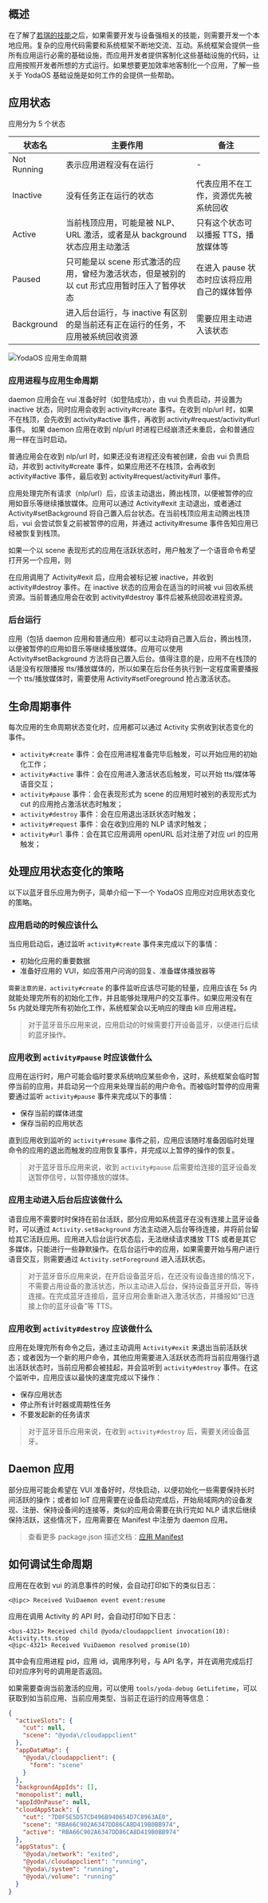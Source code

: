 ## 概述

在了解了[若琪的技能](https://developer.rokid.com/docs/2-RokidDocument/1-SkillsKit/platform-introduction.html)之后，如果需要开发与设备强相关的技能，则需要开发一个本地应用。复杂的应用代码需要和系统框架不断地交流、互动。系统框架会提供一些所有应用运行必需的基础设施，而应用开发者提供客制化这些基础设施的代码，让应用按照开发者所想的方式运行。如果想要更加效率地客制化一个应用，了解一些关于 YodaOS 基础设施是如何工作的会提供一些帮助。

## 应用状态

应用分为 5 个状态

| 状态名 | 主要作用 | 备注 |
| --- | --- | --- |
| Not Running | 表示应用进程没有在运行 | - |
| Inactive | 没有任务正在运行的状态 | 代表应用不在工作，资源优先被系统回收 |
| Active | 当前栈顶应用，可能是被 NLP、URL 激活，或者是从 background 状态应用主动激活 | 只有这个状态可以播报 TTS，播放媒体等 |
| Paused | 只可能是以 scene 形式激活的应用，曾经为激活状态，但是被别的以 cut 形式应用暂时压入了暂停状态 | 在进入 pause 状态时应该将应用自己的媒体暂停 |
| Background | 进入后台运行，与 inactive 有区别的是当前还有正在运行的任务，不应用被系统回收资源 | 需要应用主动进入该状态 |

![YodaOS 应用生命周期](../asset/yodaos-app-life-cycle.jpg)


### 应用进程与应用生命周期
daemon 应用会在 vui 准备好时（如登陆成功），由 vui 负责启动，并设置为 inactive 状态，同时应用会收到 activity#create 事件。在收到 nlp/url 时，如果不在栈顶，会先收到 activity#active 事件，再收到 activity#request/activity#url 事件。
如果 daemon 应用在收到 nlp/url 时进程已经崩溃还未重启，会和普通应用一样在当时启动。

普通应用会在收到 nlp/url 时，如果还没有进程还没有被创建，会由 vui 负责启动，并收到 activity#create 事件，如果应用还不在栈顶，会再收到 activity#active 事件，最后收到 activity#request/activity#url 事件。

应用处理完所有请求（nlp/url）后，应该主动退出，腾出栈顶，以便被暂停的应用如音乐等继续播放媒体。应用可以通过 Activity#exit 主动退出，或者通过 Activity#setBackground 将自己置入后台状态。在当前栈顶应用主动腾出栈顶后，vui 会尝试恢复之前被暂停的应用，并通过 activity#resume 事件告知应用已经被恢复到栈顶。

如果一个以 scene 表现形式的应用在活跃状态时，用户触发了一个语音命令希望打开另一个应用，则

在应用调用了 Activity#exit 后，应用会被标记被 inactive，并收到 activity#destroy 事件。在 inactive 状态的应用会在适当的时间被 vui 回收系统资源。当前普通应用会在收到 activity#destroy 事件后被系统回收进程资源。

### 后台运行
应用（包括 daemon 应用和普通应用）都可以主动将自己置入后台，腾出栈顶，以便被暂停的应用如音乐等继续播放媒体。应用可以使用 Activity#setBackground 方法将自己置入后台。值得注意的是，应用不在栈顶的话是没有权限播报 tts/播放媒体的，所以如果在后台任务执行到一定程度需要播报一个 tts/播放媒体时，需要使用 Activity#setForeground 抢占激活状态。


## 生命周期事件

每次应用的生命周期状态变化时，应用都可以通过 Activity 实例收到状态变化的事件。

- `activity#create` 事件：会在应用进程准备完毕后触发，可以开始应用的初始化工作；
- `activity#active` 事件：会在应用进入激活状态后触发，可以开始 tts/媒体等语音交互；
- `activity#pause` 事件：会在表现形式为 scene 的应用短时被别的表现形式为 cut 的应用抢占激活状态时触发；
- `activity#destroy` 事件：会在应用退出活跃状态时触发；
- `activity#request` 事件：会在收到应用的 NLP 请求时触发；
- `activity#url` 事件：会在其它应用调用 openURL 后对注册了对应 url 的应用触发；

## 处理应用状态变化的策略

以下以蓝牙音乐应用为例子，简单介绍一下一个 YodaOS 应用应对应用状态变化的策略。

### 应用启动的时候应该什么

当应用启动后，通过监听 `activity#create` 事件来完成以下的事情：

- 初始化应用的重要数据
- 准备好应用的 VUI，如应答用户问询的回复、准备媒体播放器等

`需要注意的是，activity#create` 的事件监听应该尽可能的轻量，应用应该在 5s 内就能处理完所有的初始化工作，并且能够处理用户的交互事件。如果应用没有在 5s 内就处理完所有初始化工作，系统框架会以无响应的理由 kill 应用进程。

> 对于蓝牙音乐应用来说，应用启动的时候需要打开设备蓝牙，以便进行后续的蓝牙操作。

### 应用收到 `activity#pause` 时应该做什么

应用在运行时，用户可能会临时要求系统响应某些命令，这时，系统框架会临时暂停当前的应用，并启动另一个应用来处理当前的用户命令。而被临时暂停的应用需要通过监听 `activity#pause` 事件来完成以下的事情：

- 保存当前的媒体进度
- 保存当前的应用状态

直到应用收到监听的 `activity#resume` 事件之前，应用应该随时准备因临时处理命令的应用的退出而触发的应用恢复事件，并完成以上暂停的操作的恢复。

> 对于蓝牙音乐应用来说，收到 `activity#pause` 后需要给连接的蓝牙设备发送暂停信号，以暂停播放的媒体。

### 应用主动进入后台后应该做什么

语音应用不需要时时保持在前台活跃，部分应用如系统蓝牙在没有连接上蓝牙设备时，可以通过 `Activity.setBackground` 方法主动进入后台等待连接，并将前台留给其它活跃应用。应用进入后台运行状态后，无法继续请求播放 TTS 或者是其它多媒体，只能进行一些静默操作。在后台运行中的应用，如果需要开始与用户进行语音交互，则需要通过 `Activity.setForeground` 进入活跃状态。

> 对于蓝牙音乐应用来说，在开启设备蓝牙后，在还没有设备连接的情况下，不需要占用设备的激活状态，所以主动进入后台，保持设备蓝牙开启，等待连接。在完成蓝牙连接后，蓝牙应用会重新进入激活状态，并播报如“已连接上你的蓝牙设备”等 TTS。

### 应用收到 `activity#destroy` 应该做什么

应用在处理完所有命令之后，通过主动调用 `Activity#exit` 来退出当前活跃状态；或者因为一个新的用户命令，其他应用需要进入活跃状态而将当前应用强行退出活跃状态时，当前应用都会被挂起，并会监听到 `activity#destroy` 事件。在这个监听中，应用应该以最快的速度完成以下操作：

- 保存应用状态
- 停止所有计时器或周期性任务
- 不要发起新的任务请求

> 对于蓝牙音乐应用来说，在收到 `activity#destroy` 后，需要关闭设备蓝牙。

## Daemon 应用

部分应用可能会希望在 VUI 准备好时，尽快启动，以便初始化一些需要保持长时间活跃的操作；或者如 IoT 应用需要在设备启动完成后，开始局域网内的设备发现、注册、保持设备间的连接等，类似的应用会需要在执行完如 NLP 请求后继续保持活跃，这些情况下，应用需要在 Manifest 中注册为 daemon 应用。

> 查看更多 package.json 描述文档：[应用 Manifest](./04-app-manifest.md)

## 如何调试生命周期

应用在在收到 vui 的消息事件的时候，会自动打印如下的类似日志：
```
<@ipc> Received VuiDaemon event event:resume
```

应用在调用 Activity 的 API 时，会自动打印如下日志：
```
<bus-4321> Received child @yoda/cloudappclient invocation(10): Activity.tts.stop
<@ipc-4321> Received VuiDaemon resolved promise(10)
```
其中会有应用进程 pid，应用 id，调用序列号，与 API 名字，并在调用完成后打印对应序列号的调用是否返回。

如果需要查询当前激活的应用，可以使用 `tools/yoda-debug GetLifetime`，可以获取到如当前应用、当前应用类型、当前正在运行的应用等信息：
```json
{
  "activeSlots": {
    "cut": null,
    "scene": "@yoda\/cloudappclient"
  },
  "appDataMap": {
    "@yoda\/cloudappclient": {
      "form": "scene"
    }
  },
  "backgroundAppIds": [],
  "monopolist": null,
  "appIdOnPause": null,
  "cloudAppStack": {
    "cut": "7D0F5E5D57CD496B940654D7C8963AE0",
    "scene": "RBA66C902A6347DD86CA8D419B0BB974",
    "active": "RBA66C902A6347DD86CA8D419B0BB974"
  },
  "appStatus": {
    "@yoda\/network": "exited",
    "@yoda\/cloudappclient": "running",
    "@yoda\/system": "running",
    "@yoda\/volume": "running"
  }
}
```

<!--
## 应用开发常见问题

### tts/multimedia 需要应用为当前激活应用
前一个 NLP 还未处理完时，下一个 NLP 已经进入，而如果前一个 NLP 包含一个 tts，通常写法如下面这个场景，容易造成下一个 NLP 无法播报：

```javascript
module.exports = activity => {
  activity.on('request', nlp => {
    activity.tts.speak('泥猴')
      .then(() => activity.exit())
  })
})
```
-->
